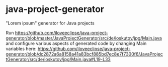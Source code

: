 # java-project-generator
"Lorem ipsum" generator for Java projects

Run https://github.com/iloveeclipse/java-project-generator/blob/master/JavaProjectGenerator/src/de/loskutov/jpg/Main.java and configure various aspects of generated code by changing Main variables here:
https://github.com/iloveeclipse/java-project-generator/blob/dc2872a6a8158a41a83bcf885bd7ec8e7f7300f6/JavaProjectGenerator/src/de/loskutov/jpg/Main.java#L19-L33

